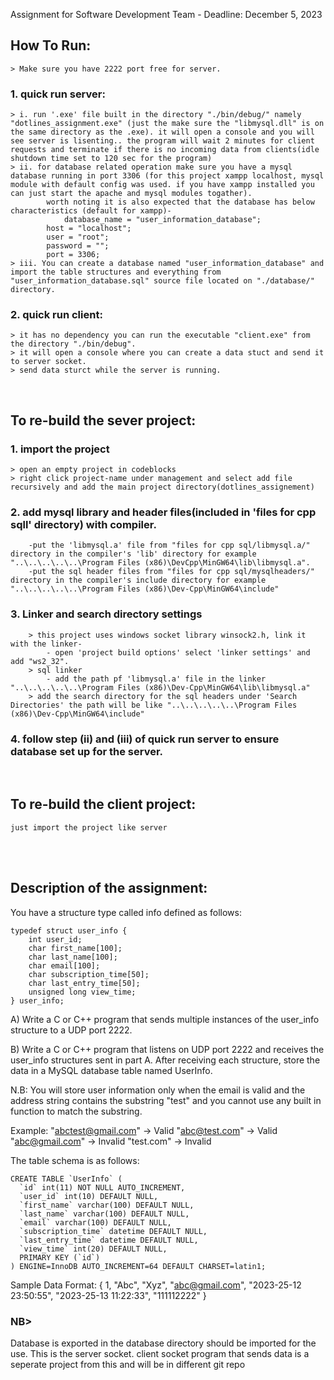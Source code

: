 
Assignment for Software Development Team - Deadline: December 5, 2023

## How To Run:
	> Make sure you have 2222 port free for server. 
### 1. quick run server:
	> i. run '.exe' file built in the directory "./bin/debug/" namely "dotlines_assignment.exe" (just the make sure the "libmysql.dll" is on the same directory as the .exe). it will open a console and you will see server is lisenting.. the program will wait 2 minutes for client requests and terminate if there is no incoming data from clients(idle shutdown time set to 120 sec for the program)
   	> ii. for database related operation make sure you have a mysql database running in port 3306 (for this project xampp localhost, mysql module with default config was used. if you have xampp installed you can just start the apache and mysql modules togather).
    		worth noting it is also expected that the database has below characteristics (default for xampp)-
      			database_name = "user_information_database";
			host = "localhost";
			user = "root";
			password = "";
			port = 3306;
   	> iii. You can create a database named "user_information_database" and import the table structures and everything from "user_information_database.sql" source file located on "./database/" directory.
### 2. quick run client:
  	> it has no dependency you can run the executable "client.exe" from the directory "./bin/debug".
   	> it will open a console where you can create a data stuct and send it to server socket.
    > send data sturct while the server is running.
<br />

## To re-build the sever project:
### 1. import the project
	> open an empty project in codeblocks
	> right click project-name under management and select add file recursively and add the main project directory(dotlines_assignement)
### 2. add mysql library and header files(included in 'files for cpp sqll' directory) with compiler. 
    	-put the 'libmysql.a' file from "files for cpp sql/libmysql.a/" directory in the compiler's 'lib' directory for example "..\..\..\..\..\Program Files (x86)\DevCpp\MinGW64\lib\libmysql.a".
       	-put the sql header files from "files for cpp sql/mysqlheaders/" directory in the compiler's include directory for example "..\..\..\..\..\Program Files (x86)\Dev-Cpp\MinGW64\include"
### 3. Linker and search directory settings
     	> this project uses windows socket library winsock2.h, link it with the linker-
       		- open 'project build options' select 'linker settings' and add "ws2_32".
		> sql linker
    		- add the path pf 'libmysql.a' file in the linker "..\..\..\..\..\Program Files (x86)\Dev-Cpp\MinGW64\lib\libmysql.a"
       	> add the search directory for the sql headers under 'Search Directories' the path will be like "..\..\..\..\..\Program Files (x86)\Dev-Cpp\MinGW64\include"
### 4. follow step (ii) and (iii) of quick run server to ensure database set up for the server. 
<br />

## To re-build the client project:
	just import the project like server
<br />  			
<br />

## Description of the assignment:
You have a structure type called info defined as follows:

	typedef struct user_info {
		int user_id;
		char first_name[100];
		char last_name[100];
		char email[100];
		char subscription_time[50];
		char last_entry_time[50];
		unsigned long view_time;
	} user_info;

A) Write a C or C++ program that sends multiple instances of the user_info structure to a UDP port 2222.

B) Write a C or C++ program that listens on UDP port 2222 and receives the user_info structures sent in part A. 
   After receiving each structure, store the data in a MySQL database table named UserInfo.
   
   N.B: You will store user information only when the email is valid and the address string contains the substring "test" 
		and you cannot use any built in function to match the substring.
   
   Example: 
		"abctest@gmail.com" -> Valid
		"abc@test.com" -> Valid
		"abc@gmail.com" -> Invalid
		"test.com" -> Invalid
   
The table schema is as follows:

	CREATE TABLE `UserInfo` (
	  `id` int(11) NOT NULL AUTO_INCREMENT,
	  `user_id` int(10) DEFAULT NULL,
	  `first_name` varchar(100) DEFAULT NULL,
	  `last_name` varchar(100) DEFAULT NULL,
	  `email` varchar(100) DEFAULT NULL,
	  `subscription_time` datetime DEFAULT NULL,
	  `last_entry_time` datetime DEFAULT NULL,
	  `view_time` int(20) DEFAULT NULL,
	  PRIMARY KEY (`id`)
	) ENGINE=InnoDB AUTO_INCREMENT=64 DEFAULT CHARSET=latin1;


Sample Data Format:
{
	1,
	"Abc",
	"Xyz",
	"abc@gmail.com",
	"2023-25-12 23:50:55",
	"2023-25-13 11:22:33",
	"111112222"
}


### NB> 
Database is exported in the database directory should be imported for the use. This is the server socket. 
client socket program that sends data is a seperate project from this and will be in different git repo
